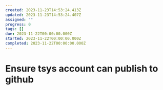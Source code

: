```yaml
---
created: 2023-11-23T14:53:24.413Z
updated: 2023-11-23T14:53:24.407Z
assigned: ""
progress: 0
tags: []
due: 2023-11-22T00:00:00.000Z
started: 2023-11-22T00:00:00.000Z
completed: 2023-11-22T00:00:00.000Z
---
```


# Ensure tsys account can publish to github 
